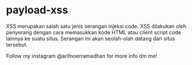 # payload-xss

XSS merupakan salah satu jenis serangan injeksi code. XSS dilakukan oleh penyerang dengan cara memasukkan kode HTML atau client script code lainnya ke suatu situs. Serangan ini akan seolah-olah datang dari situs tersebut.

Follow my instagram @arifnoerramadhan for more info dm me!
